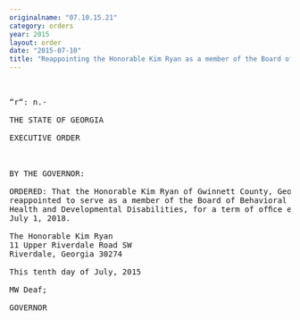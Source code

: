 ```yaml
---
originalname: "07.10.15.21"
category: orders
year: 2015
layout: order
date: "2015-07-10"
title: "Reappointing the Honorable Kim Ryan as a member of the Board of Behavioral Health and Developmental Disabilities"
---
```

<pre>
   

“r“: n.-

THE STATE OF GEORGIA

EXECUTIVE ORDER

 

BY THE GOVERNOR:

ORDERED: That the Honorable Kim Ryan of Gwinnett County, Georgia, is
reappointed to serve as a member of the Board of Behavioral
Health and Developmental Disabilities, for a term of ofﬁce ending
July 1, 2018.

The Honorable Kim Ryan
11 Upper Riverdale Road SW
Riverdale, Georgia 30274

This tenth day of July, 2015

MW Deaf;

GOVERNOR

 

 

 

</pre>
